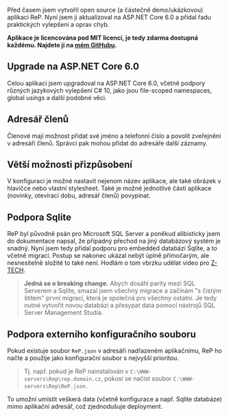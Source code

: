 <!-- dcterms:title = Aktualizace aplikace ReP: Rezervace prostředků -->
<!-- dcterms:abstract = Před časem jsem vytvořil open source (a částečně demo/ukázkovou) aplikaci ReP. Nyní jsem ji aktualizoval na ASP.NET Core 6.0 a přidal řadu praktických vylepšení a oprav chyb. -->
<!-- dcterms:creator = Michal Altair Valášek -->
<!-- x4w:pictureUrl = /perex-pictures/20210215-rep.jpg -->
<!-- x4w:pictureWidth = 150 -->
<!-- x4w:pictureHeight = 150 -->
<!-- x4w:coverUrl = /cover-pictures/20210215-rep.jpg -->
<!-- x4w:category = IT -->
<!-- x4w:category = ReP -->
<!-- dcterms:dateAccepted = 2022-07-04 -->

Před časem jsem vytvořil open source (a částečně demo/ukázkovou) aplikaci ReP. Nyní jsem ji aktualizoval na ASP.NET Core 6.0 a přidal řadu praktických vylepšení a oprav chyb.

**Aplikace je licencována pod MIT licencí, je tedy zdarma dostupná každému. Najdete ji na [mém GitHubu](https://github.com/ridercz/ReP).**

## Upgrade na ASP.NET Core 6.0

Celou aplikaci jsem upgradoval na ASP.NET Core 6.0, včetně podpory různých jazykových vylepšení C# 10, jako jsou file-scoped namespaces, global usings a další podobné věci.

## Adresář členů

Členové mají možnost přidat své jméno a telefonní číslo a povolit zveřejnění v adresáři členů. Správci pak mohou přidat do adresáře další záznamy.

## Větší možnosti přizpůsobení

V konfiguraci je možné nastavit nejenom název aplikace, ale také obrázek v hlavičce nebo vlastní stylesheet. Také je možné jednotlivé části aplikace (novinky, otevírací dobu, adresář členů) povypínat.

## Podpora Sqlite

ReP byl původně psán pro Microsoft SQL Server a poněkud alibisticky jsem do dokumentace napsal, že případný přechod na jiný databázový systém je snadný. Nyní jsem tedy přidal podporu pro embedded databázi Sqlite, a to včetně migrací. Postup se nakonec ukázal nebýt úplně přímočarým, ale nesnesitelně složité to také není. Hodlám o tom vbrzku udělat video pro [Z-TECH](https://www.ztech.cz/).

> **Jedná se o breaking change.** Abych dosáhl parity mezi SQL Serverem a Sqlite, smazal jsem všechny migrace a začínám "s čistým štítem" první migrací, která je společná pro všechny ostatní. Je tedy nutné vytvořit novou databázi a přesypat data pomocí nástrojů SQL Server Management Studia.

## Podpora externího konfiguračního souboru

Pokud existuje soubor `ReP.json` v adresáři nadřazeném aplikačnímu, ReP ho načte a použije jako konfigurační soubor s nejvyšší prioritou.

> Tj. např. pokud je ReP nainstalován v `C:\WWW-servers\Rep\rep.domain.cz`, pokusí se načíst soubor `C:\WWW-servers\Rep\ReP.json`.

To umožní umístit veškerá data (včetně konfigurace a např. Sqlite databáze) mimo aplikační adresář, což zjednodušuje deployment.